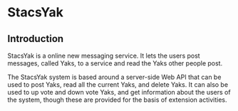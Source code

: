 # StacsYak

## Introduction
StacsYak is a online new messaging service. It lets the users post messages, called Yaks, to a service and read the Yaks other people post.

The StacsYak system is based around a server-side Web API that can be used to post Yaks, read all the current Yaks, and delete Yaks. It can also be used to up vote and down vote
Yaks, and get information about the users of the system, though these are provided for the
basis of extension activities.
